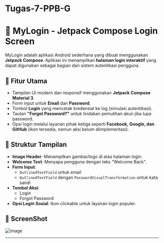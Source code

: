 ﻿# Tugas-7-PPB-G

# 📱 MyLogin - Jetpack Compose Login Screen

MyLogin adalah aplikasi Android sederhana yang dibuat menggunakan **Jetpack Compose**. Aplikasi ini menampilkan **halaman login interaktif** yang dapat digunakan sebagai bagian dari sistem autentikasi pengguna.

## 🎯 Fitur Utama

- Tampilan UI modern dan responsif menggunakan **Jetpack Compose Material 3**.
- Form input untuk **Email** dan **Password**.
- Tombol **Login** yang mencetak kredensial ke log (simulasi autentikasi).
- Tautan **"Forgot Password?"** untuk tindakan pemulihan akun jika lupa password.
- Opsi login melalui layanan pihak ketiga seperti **Facebook, Google, dan GitHub** (ikon tersedia, namun aksi belum diimplementasi).

## 🧩 Struktur Tampilan

- **Image Header**: Menampilkan gambar/logo di atas halaman login.
- **Welcome Text**: Menyapa pengguna dengan teks "Welcome Back".
- **Form Input**: 
  - `OutlinedTextField` untuk email
  - `OutlinedTextField` dengan `PasswordVisualTransformation` untuk kata sandi
- **Tombol Aksi**:
  - Login
  - Forgot Password
- **Opsi Login Sosial**: Ikon clickable untuk layanan login populer.

##  📸 ScreenShot

![image](https://github.com/user-attachments/assets/35ae42ed-2dcc-4237-8122-41e469cac2ae)

---


